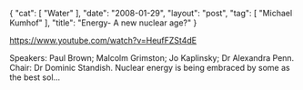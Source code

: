 {
   "cat": [
      "Water"
   ],
   "date": "2008-01-29",
   "layout": "post",
   "tag": [
      "Michael Kumhof"
   ],
   "title": "Energy- A new nuclear age?"
}

https://www.youtube.com/watch?v=HeufFZSt4dE  

Speakers: Paul Brown; Malcolm Grimston; Jo Kaplinsky; Dr Alexandra Penn. Chair: Dr Dominic Standish. Nuclear energy is being embraced by some as the best sol...